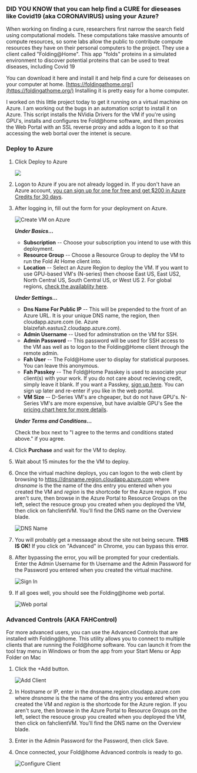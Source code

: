 ### DID YOU KNOW that you can help find a CURE for dieseases like Covid19 (aka CORONAVIRUS) using your Azure?

When working on finding a cure, researchers first narrow the search field using computational models. These computations take massive amounts of compute resources, so some labs allow the public to contribute compute resources they have on their personal computers to the project. They use a client called "Folding@Home". This app "folds" proteins in a simulated environment to discover potential proteins that can be used to treat diseases, including Covid 19

You can download it here and install it and help find a cure for deiseases on  your computer at home. [https://foldingathome.org/](https://foldingathome.org/) Installing it is pretty easy for a home computer.

I worked on this little project today to get it running on a virtual machine on Azure. I am working out the bugs in an automation script to install it on Azure. This script installs the NVidia Drivers for the VM if you're using GPU's, installs and configures tre Fold@home software, and then proxies the Web Portal with an SSL reverse proxy and adds a logon to it so that accessing the web bortal over the intenet is secure.

### Deploy to Azure

1. Click Deploy to Azure 

	<a href="https://portal.azure.com/#create/Microsoft.Template/uri/https%3A%2F%2Fraw.githubusercontent.com%2Ftheonemule%2Ffahclient-azure-vm%2Fmaster%2Ftemplate.json" target="_blank"><img src="http://azuredeploy.net/deploybutton.png"/></a>

1. Logon to Azure if you are not already logged in. If you don't have an Azure account, [you can sign up for one for free and get $200 in Azure Credits for 30 days](https://azure.microsoft.com/en-us/free/).

1. After logging in, fill out the form for your deployment on Azure.

	![Create VM on Azure](./images/create-azure.png)

	***Under Basics...***

	* **Subscription** -- Choose your subscription you intend to use with this deployment.
	* **Resource Group** -- Choose a Resource Group to deploy the VM to run the Fold At Home client into.
	* **Location** -- Select an Azure Region to deploy the VM. If you want to use GPU-based VM's (N-series) then choose East US, East US2, North Central US, South Central US, or West US 2. For global regions, [check the availablity here](https://azure.microsoft.com/en-us/global-infrastructure/services/?products=virtual-machines).

	***Under Settings...***

	* **Dns Name For Public IP** -- This will be prepended to the front of an Azure URL. It is your unique DNS name, the region, then cloudapp.azure.com (ie. Azure blaizefah.eastus2.cloudapp.azure.com). 
	* **Admin Username** -- Used for adminstration on the VM for SSH.
	* **Admin Password** -- This password will be used for SSH access to the VM aas well as to logon to the Folding@Home client through the remote admin.
	* **Fah User** -- The Fold@Home user to display for statistical purposes. You can leave this anonymous.
	* **Fah Passkey** -- The Fold@Home Passkey is used to associate your client(s) with your work. If you do not care about recieving credit, simply leave it blank. If you want a Passkey, [sign up here](https://apps.foldingathome.org/getpasskey). You can sign up later and re-enter if you like in the web portal.
	* **VM Size** -- D-Series VM's are chgeaper, but do not have GPU's. N-Series VM's are more expensive, but have avialble GPU's See the [pricing chart here for more details](https://azure.microsoft.com/en-us/pricing/details/virtual-machines/linux/).

	***Under Terms and Conditions...***

	Check the box next to "I agree to the terms and conditions stated above." if you agree.


1. Click ****Purchase**** and wait for the VM to deploy.

1. Wait about 15 minutes for the the VM to deploy.

1. Once the virtual machine deploys, you can logon to the web client by browsing to https://dnsname.region.cloudapp.azure.com where *dnsname* is the the name of the dns entry you entered when you created the VM and *region* is the shortcode for the Azure region. If you aren't sure, then browse in the Azure Portal to Resource Groups on the left, select the resouce group you created when you deployed the VM, then click on fahclientVM. You'll find the DNS name on the Overview blade.

	![DNS Name](./images/name.png)

1. You will probably get a messaage about the site not being secure. **THIS IS OK!** If you click on "Advanced" in Chrome, you can bypass this error. 

1. After bypassing the error, you will be prompted for your credentials. Enter the Admin Username for th Username and the Admin Password for the Password you entered when you created the virtual machine.

	![Sign In](./images/sign-in.png)


1. If all goes well, you should see the Folding@home web portal.

	![Web portal](./images/web-portal.png)


### Advanced Controls (AKA FAHControl)

For more advanced users, you can use the Advanced Controls that are installed with Folding@home. This utility allows you to connect to multiple clients that are running the Fold@home software. You can launch it from the tool tray menu in Windows or from the app from your Start Menu or App Folder on Mac

1. Click the +Add button.

	![Add Client](./images/add-advanced.png)

1. In Hostname or IP, enter in the dnsname.region.cloudapp.azure.com where *dnsname* is the the name of the dns entry you entered when you created the VM and *region* is the shortcode for the Azure region. If you aren't sure, then browse in the Azure Portal to Resource Groups on the left, select the resouce group you created when you deployed the VM, then click on fahclientVM. You'll find the DNS name on the Overview blade.

1. Enter in the Admin Password for the Password, then click Save.

1. Once connected, your Fold@home Advanced controls is ready to go.

	![Configure Client](./images/client-advanced.png)





